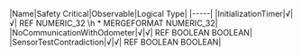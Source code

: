 ﻿

|Name|Safety Critical|Observable|Logical Type|
|-----|
|InitializationTimer|√|√| REF NUMERIC_32 \h  \* MERGEFORMAT NUMERIC_32|
|NoCommunicationWithOdometer|√|√| REF BOOLEAN BOOLEAN|
|SensorTestContradiction|√|√| REF BOOLEAN BOOLEAN|

